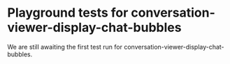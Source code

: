 # Playground tests for conversation-viewer-display-chat-bubbles
We are still awaiting the first test run for conversation-viewer-display-chat-bubbles.
